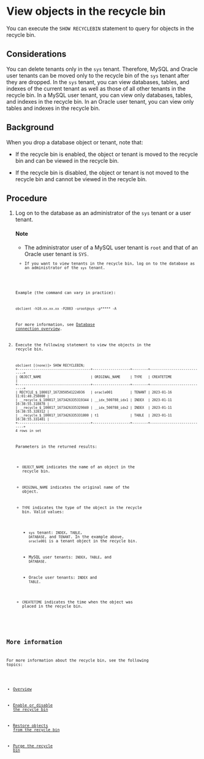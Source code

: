 # View objects in the recycle bin

You can execute the `SHOW RECYCLEBIN` statement to query for objects in the recycle bin.

## Considerations

You can delete tenants only in the `sys` tenant. Therefore, MySQL and Oracle user tenants can be moved only to the recycle bin of the `sys` tenant after they are dropped. In the `sys` tenant, you can view databases, tables, and indexes of the current tenant as well as those of all other tenants in the recycle bin. In a MySQL user tenant, you can view only databases, tables, and indexes in the recycle bin. In an Oracle user tenant, you can view only tables and indexes in the recycle bin.

## Background

When you drop a database object or tenant, note that:

* If the recycle bin is enabled, the object or tenant is moved to the recycle bin and can be viewed in the recycle bin.

* If the recycle bin is disabled, the object or tenant is not moved to the recycle bin and cannot be viewed in the recycle bin.

## Procedure

1. Log on to the database as an administrator of the `sys` tenant or a user tenant.

   <main id="notice" type='explain'>
   <h4>Note</h4>
   <ul>
   <li>The administrator user of a MySQL user tenant is <code>root</code> and that of an Oracle user tenant is <code>SYS<code>. </li>
   <li>If you want to view tenants in the recycle bin, log on to the database as an administrator of the <code>sys</code> tenant. </li>
   </ul>
   </main>

   Example (the command can vary in practice):

   ```shell
   obclient -h10.xx.xx.xx -P2883 -uroot@sys -p***** -A
   ```

   For more information, see [Database connection overview](../../../3.develop/1.application-development-of-mysql-mode/1.database-connection-with-client-of-mysql-mode/1.connection-methods-overview-of-mysql-mode.md).

2. Execute the following statement to view the objects in the recycle bin.

   ```shell
   obclient [(none)]> SHOW RECYCLEBIN;
   +-------------------------------------+-------------------+--------+----------------------------+
   | OBJECT_NAME                         | ORIGINAL_NAME     | TYPE   | CREATETIME                 |
   +-------------------------------------+-------------------+--------+----------------------------+
   | RECYCLE_$_100017_1672050541224936   | oracle001         | TENANT | 2023-01-16 11:01:40.258000 |
   | __recycle_$_100017_1673426335319344 | __idx_500788_idx1 | INDEX  | 2023-01-11 16:38:55.318878 |
   | __recycle_$_100017_1673426335329040 | __idx_500788_idx2 | INDEX  | 2023-01-11 16:38:55.328312 |
   | __recycle_$_100017_1673426335331800 | t1                | TABLE  | 2023-01-11 16:38:55.331481 |
   +-------------------------------------+-------------------+--------+----------------------------+
   4 rows in set
   ```

   Parameters in the returned results:

   * `OBJECT_NAME` indicates the name of an object in the recycle bin.

   * `ORIGINAL_NAME` indicates the original name of the object.

   * `TYPE` indicates the type of the object in the recycle bin. Valid values:

      * `sys` tenant: `INDEX`, `TABLE`, `DATABASE`, and `TENANT`. In the example above, `oracle001` is a tenant object in the recycle bin.

      * MySQL user tenants: `INDEX`, `TABLE`, and `DATABASE`.

      * Oracle user tenants: `INDEX` and `TABLE`.

   * `CREATETIME` indicates the time when the object was placed in the recycle bin.

## More information

For more information about the recycle bin, see the following topics:

* [Overview](1.recyclebin-overview.md)

* [Enable or disable the recycle bin](2.turn-the-recyclebin-on-or-off.md)

* [Restore objects from the recycle bin](4.restore-the-recyclebin-objects.md)

* [Purge the recycle bin](5.purge-the-recyclebin.md)